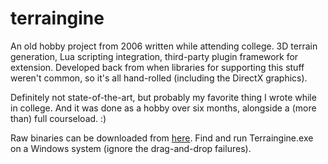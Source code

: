 # terraingine
An old hobby project from 2006 written while attending college. 3D terrain generation, Lua scripting integration, third-party plugin framework for extension. Developed back from when libraries for supporting this stuff weren't common, so it's all hand-rolled (including the DirectX graphics).

Definitely not state-of-the-art, but probably my favorite thing I wrote while in college. And it was done as a hobby over six months, alongside a (more than) full courseload. :)

Raw binaries can be downloaded from [here](https://www.dropbox.com/sh/izj4xi1q10ucg2g/AAC6bchE5hlMaWi5JjYJDeqda?dl=0). Find and run Terraingine.exe on a Windows system (ignore the drag-and-drop failures).
